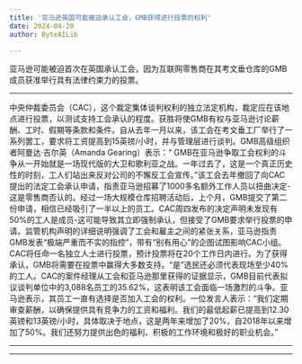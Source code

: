 ```yaml
---
title: '亚马逊英国可能被迫承认工会，GMB获得进行投票的权利'
date: 2024-04-20
author: ByteAILib

---
```


亚马逊可能被迫首次在英国承认工会，因为互联网零售商在其考文垂仓库的GMB成员获准举行具有法律约束力的投票。

---
中央仲裁委员会（CAC），这个裁定集体谈判权利的独立法定机构，裁定应在该地点进行投票，以测试支持工会承认的程度。获胜将使GMB有权与亚马逊讨论薪酬、工时、假期等条款和条件。自从去年一月以来，该工会在考文垂工厂举行了一系列罢工，要求将工资提高到15英镑/小时，并与管理层进行谈判。GMB高级组织者阿曼达·吉尔英（Amanda Gearing）表示：“ GMB在亚马逊争取工会权利的斗争从一开始就是一场现代版的大卫和歌利亚之战。一年过去了，这是一个真正历史性的时刻，工人们站出来反对公司的不懈反工会宣传。”该工会去年撤回了向CAC提出的法定工会承认申请，指责亚马逊招募了1000多名额外工作人员以扭曲决定-这是零售商否认的。经过一场大规模仓库招聘活动后，上个月，GMB提交了第二份申请，相信已经吸引了一半以上的员工。CAC周四发布的决定声明未发现有50%的工人是成员-这可能导致其立即强制承认，但接受了GMB要求举行投票的申请。监管机构声明的详细说明强调了工会和雇主之间的紧张关系，亚马逊指责GMB发表“极端严重而不实的指控”，带有“别有用心”的企图试图影响CAC小组。CAC将任命一名独立人士进行投票，预计投票将在20个工作日内进行。为了获得承认，GMB将需要在投票中赢得大多数支持。“是”选民还必须代表现场至少40%的工人。CAC的案件经理从工会和亚马逊那里获得的证据显示，GMB目前代表拟议谈判单位中的3,088名员工的35.62%，这表明该工会面临一场激烈的斗争。亚马逊表示，其员工一直有选择是否加入工会的权利。一位发言人表示：“我们定期审查薪酬，以确保提供具有竞争力的工资和福利。我们的最低起薪已提高到12.30英镑和13英镑/小时，具体取决于地点，这是两年来增加了20%，自2018年以来增加了50%。我们还努力提供出色的福利、积极的工作环境和极好的职业机会。”

---
---
